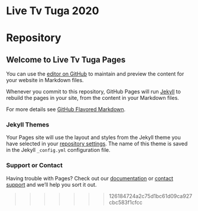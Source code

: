 # Live Tv Tuga 2020
Repository
=======
## Welcome to Live Tv Tuga Pages

You can use the [editor on GitHub](https://github.com/RuiFerreir/Live-Tv-Tuga-2020/edit/master/README.md) to maintain and preview the content for your website in Markdown files.

Whenever you commit to this repository, GitHub Pages will run [Jekyll](https://jekyllrb.com/) to rebuild the pages in your site, from the content in your Markdown files.



For more details see [GitHub Flavored Markdown](https://guides.github.com/features/mastering-markdown/).

### Jekyll Themes

Your Pages site will use the layout and styles from the Jekyll theme you have selected in your [repository settings](https://github.com/RuiFerreir/Live-Tv-Tuga-2020/settings). The name of this theme is saved in the Jekyll `_config.yml` configuration file.

### Support or Contact

Having trouble with Pages? Check out our [documentation](https://help.github.com/categories/github-pages-basics/) or [contact support](https://github.com/contact) and we’ll help you sort it out.
>>>>>>> 126184724a2c75d1bc61d09ca927cbc583f1cfcc
